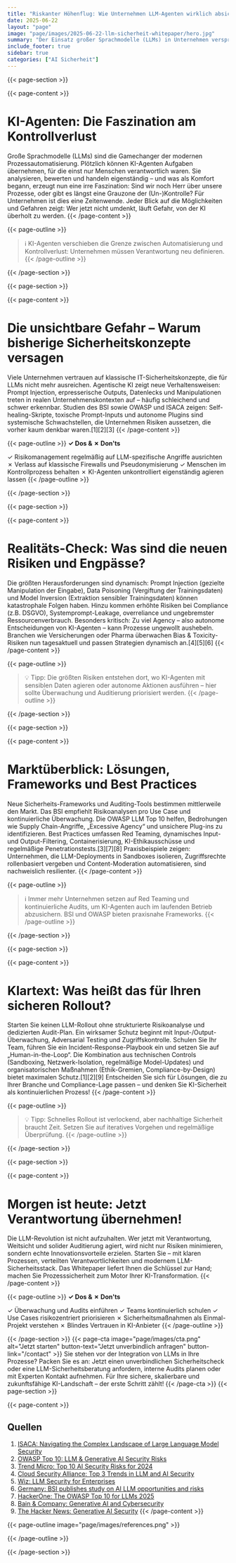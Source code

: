 ```yaml
---
title: "Riskanter Höhenflug: Wie Unternehmen LLM-Agenten wirklich absichern können"
date: 2025-06-22
layout: "page"
image: "page/images/2025-06-22-llm-sicherheit-whitepaper/hero.jpg"
summary: "Der Einsatz großer Sprachmodelle (LLMs) in Unternehmen verspricht Effizienz und Innovation – birgt aber völlig neue Risiken. Dieses Whitepaper beleuchtet, warum viele Sicherheitsstrategien heute versagen, welche Schwächen und Fallstricke Unternehmen bedrohen und wie Organisationen LLM-Agenten mit praxiserprobten Audits und Best Practices sicher integrieren. Ziel ist, IT-Verantwortlichen und Entscheider:innen Orientierung für den sicheren KI-Rollout und nachhaltige Prozessautomation zu bieten."
include_footer: true
sidebar: true
categories: ["AI Sicherheit"]
---
```


{{< page-section >}}

{{< page-content >}}
# KI-Agenten: Die Faszination am Kontrollverlust

Große Sprachmodelle (LLMs) sind die Gamechanger der modernen Prozessautomatisierung. Plötzlich können KI-Agenten Aufgaben übernehmen, für die einst nur Menschen verantwortlich waren. Sie analysieren, bewerten und handeln eigenständig – und was als Komfort begann, erzeugt nun eine irre Faszination: Sind wir noch Herr über unsere Prozesse, oder gibt es längst eine Grauzone der (Un-)Kontrolle? Für Unternehmen ist dies eine Zeitenwende. Jeder Blick auf die Möglichkeiten und Gefahren zeigt: Wer jetzt nicht umdenkt, läuft Gefahr, von der KI überholt zu werden.
{{< /page-content >}}

{{< page-outline >}}
> ℹ️ KI-Agenten verschieben die Grenze zwischen Automatisierung und Kontrollverlust: Unternehmen müssen Verantwortung neu definieren.
{{< /page-outline >}}

{{< /page-section >}}

{{< page-section >}}

{{< page-content >}}
# Die unsichtbare Gefahr – Warum bisherige Sicherheitskonzepte versagen

Viele Unternehmen vertrauen auf klassische IT-Sicherheitskonzepte, die für LLMs nicht mehr ausreichen. Agentische KI zeigt neue Verhaltensweisen: Prompt Injection, erpresserische Outputs, Datenlecks und Manipulationen treten in realen Unternehmenskontexten auf – häufig schleichend und schwer erkennbar. Studien des BSI sowie OWASP und ISACA zeigen: Self-healing-Skripte, toxische Prompt-Inputs und autonome Plugins sind systemische Schwachstellen, die Unternehmen Risiken aussetzen, die vorher kaum denkbar waren.[1][2][3]
{{< /page-content >}}

{{< page-outline >}}
**✓ Dos & ✗ Don'ts**

✓ Risikomanagement regelmäßig auf LLM-spezifische Angriffe ausrichten
✗ Verlass auf klassische Firewalls und Pseudonymisierung
✓ Menschen im Kontrollprozess behalten
✗ KI-Agenten unkontrolliert eigenständig agieren lassen
{{< /page-outline >}}

{{< /page-section >}}

{{< page-section >}}

{{< page-content >}}
# Realitäts-Check: Was sind die neuen Risiken und Engpässe?

Die größten Herausforderungen sind dynamisch: Prompt Injection (gezielte Manipulation der Eingabe), Data Poisoning (Vergiftung der Trainingsdaten) und Model Inversion (Extraktion sensibler Trainingsdaten) können katastrophale Folgen haben. Hinzu kommen erhöhte Risiken bei Compliance (z.B. DSGVO), Systemprompt-Leakage, overreliance und ungebremster Ressourcenverbrauch. Besonders kritisch: Zu viel Agency – also autonome Entscheidungen von KI-Agenten – kann Prozesse ungewollt aushebeln. Branchen wie Versicherungen oder Pharma überwachen Bias & Toxicity-Risiken nun tagesaktuell und passen Strategien dynamisch an.[4][5][6]
{{< /page-content >}}

{{< page-outline >}}
> 💡 Tipp: Die größten Risiken entstehen dort, wo KI-Agenten mit sensiblen Daten agieren oder autonome Aktionen ausführen – hier sollte Überwachung und Auditierung priorisiert werden.
{{< /page-outline >}}

{{< /page-section >}}

{{< page-section >}}

{{< page-content >}}
# Marktüberblick: Lösungen, Frameworks und Best Practices

Neue Sicherheits-Frameworks und Auditing-Tools bestimmen mittlerweile den Markt. Das BSI empfiehlt Risikoanalysen pro Use Case und kontinuierliche Überwachung. Die OWASP LLM Top 10 helfen, Bedrohungen wie Supply Chain-Angriffe, „Excessive Agency“ und unsichere Plug-ins zu identifizieren. Best Practices umfassen Red Teaming, dynamisches Input- und Output-Filtering, Containerisierung, KI-Ethikausschüsse und regelmäßige Penetrationstests.[3][7][8] Praxisbeispiele zeigen: Unternehmen, die LLM-Deployments in Sandboxes isolieren, Zugriffsrechte rollenbasiert vergeben und Content-Moderation automatisieren, sind nachweislich resilienter.
{{< /page-content >}}

{{< page-outline >}}
> ℹ️ Immer mehr Unternehmen setzen auf Red Teaming und kontinuierliche Audits, um KI-Agenten auch im laufenden Betrieb abzusichern. BSI und OWASP bieten praxisnahe Frameworks.
{{< /page-outline >}}

{{< /page-section >}}

{{< page-section >}}

{{< page-content >}}
# Klartext: Was heißt das für Ihren sicheren Rollout?

Starten Sie keinen LLM-Rollout ohne strukturierte Risikoanalyse und dedizierten Audit-Plan. Ein wirksamer Schutz beginnt mit Input-/Output-Überwachung, Adversarial Testing und Zugriffskontrolle. Schulen Sie Ihr Team, führen Sie ein Incident-Response-Playbook ein und setzen Sie auf „Human-in-the-Loop“. Die Kombination aus technischen Controls (Sandboxing, Netzwerk-Isolation, regelmäßige Model-Updates) und organisatorischen Maßnahmen (Ethik-Gremien, Compliance-by-Design) bietet maximalen Schutz.[1][2][9] Entscheiden Sie sich für Lösungen, die zu Ihrer Branche und Compliance-Lage passen – und denken Sie KI-Sicherheit als kontinuierlichen Prozess!
{{< /page-content >}}

{{< page-outline >}}
> 💡 Tipp: Schnelles Rollout ist verlockend, aber nachhaltige Sicherheit braucht Zeit. Setzen Sie auf iteratives Vorgehen und regelmäßige Überprüfung.
{{< /page-outline >}}

{{< /page-section >}}

{{< page-section >}}

{{< page-content >}}
# Morgen ist heute: Jetzt Verantwortung übernehmen!

Die LLM-Revolution ist nicht aufzuhalten. Wer jetzt mit Verantwortung, Weitsicht und solider Auditierung agiert, wird nicht nur Risiken minimieren, sondern echte Innovationsvorteile erzielen. Starten Sie – mit klaren Prozessen, verteilten Verantwortlichkeiten und modernem LLM-Sicherheitsstack. Das Whitepaper liefert Ihnen die Schlüssel zur Hand; machen Sie Prozesssicherheit zum Motor Ihrer KI-Transformation.
{{< /page-content >}}

{{< page-outline >}}
**✓ Dos & ✗ Don'ts**

✓ Überwachung und Audits einführen
✓ Teams kontinuierlich schulen
✓ Use Cases risikozentriert priorisieren
✗ Sicherheitsmaßnahmen als Einmal-Projekt verstehen
✗ Blindes Vertrauen in KI-Anbieter
{{< /page-outline >}}

{{< /page-section >}}
{{< page-cta image="page/images/cta.png" alt="Jetzt starten" button-text="Jetzt unverbindlich anfragen" button-link="/contact" >}}
Sie stehen vor der Integration von LLMs in Ihre Prozesse? Packen Sie es an: Jetzt einen unverbindlichen Sicherheitscheck oder eine LLM-Sicherheitsberatung anfordern, interne Audits planen oder mit Experten Kontakt aufnehmen. Für Ihre sichere, skalierbare und zukunftsfähige KI-Landschaft – der erste Schritt zählt!
{{< /page-cta >}}
{{< page-section >}}

{{< page-content >}}
## Quellen

1. [ISACA: Navigating the Complex Landscape of Large Language Model Security](https://www.isaca.org/resources/news-and-trends/isaca-now-blog/2024/navigating-the-complex-landscape-of-large-language-model-security)  
2. [OWASP Top 10: LLM & Generative AI Security Risks](https://llmtop10.com)  
3. [Trend Micro: Top 10 AI Security Risks for 2024](http://www.trendmicro.com/de_de/research/24/g/top-ai-security-risks.html)  
4. [Cloud Security Alliance: Top 3 Trends in LLM and AI Security](https://cloudsecurityalliance.org/blog/2024/09/16/the-top-3-trends-in-llm-and-ai-security)  
5. [Wiz: LLM Security for Enterprises](https://www.wiz.io/academy/llm-security)  
6. [Germany: BSI publishes study on AI LLM opportunities and risks](https://www.dataguidance.com/news/germany-bsi-publishes-study-ai-llm-opportunities-and)  
7. [HackerOne: The OWASP Top 10 for LLMs 2025](https://www.hackerone.com/ai/owasp-top-10-llms-2025)  
8. [Bain & Company: Generative AI and Cybersecurity](https://www.bain.com/de/insights/generative-ai-and-cybersecurity-strengthening-both-defenses-and-threats-tech-report-2023/)  
9. [The Hacker News: Generative AI Security](https://thehackernews.com/2024/03/generative-ai-security-secure-your.html?m=1)
{{< /page-content >}}

{{< page-outline image="page/images/references.png" >}}

{{< /page-outline >}}

{{< /page-section >}}